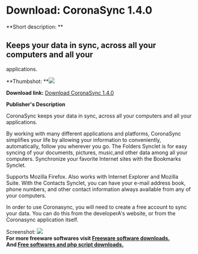 # Download: CoronaSync 1.4.0

**Short description: **

## Keeps your data in sync, across all your computers and all your
applications.

  
**Thumbshot: **![](http://www.freewarefiles.com/screenshot/coronasync_md.gif)   
  
**Download link:** [Download CoronaSync 1.4.0](http://freesoftwares.boysofts.com/CoronaSync_program_24083.html)  
  

**Publisher's Description**  
  

CoronaSync keeps your data in sync, across all your computers and all your
applications.

By working with many different applications and platforms, CoronaSync
simplifies your life by allowing your information to conveniently,
automatically, follow you wherever you go. The Folders Synclet is for easy
syncing of your documents, pictures, music,and other data among all your
computers. Synchronize your favorite Internet sites with the Bookmarks
Synclet.

Supports Mozilla Firefox. Also works with Internet Explorer and Mozilla Suite.
With the Contacts Synclet, you can have your e-mail address book, phone
numbers, and other contact information always available from any of your
computers.

In order to use Coronasync, you will need to create a free account to sync
your data. You can do this from the developerA's website, or from the
Coronasync application itself.

  
  
Screenshot: ![](http://www.freewarefiles.com/screenshot/coronasync.gif)  
**For more freeware softwares visit [Freeware software downloads.](http://freesoftwares.boysofts.com/)**   
**And [Free softwares and php script downloads.](http://www.boysofts.com/)**

